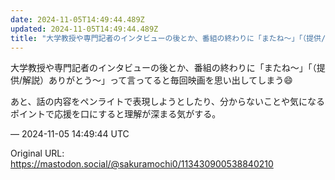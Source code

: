 ```yaml
---
date: 2024-11-05T14:49:44.489Z
updated: 2024-11-05T14:49:44.489Z
title: "大学教授や専門記者のインタビューの後とか、番組の終わりに「またね〜」「（提供/解[...]"
---
```


<p>大学教授や専門記者のインタビューの後とか、番組の終わりに「またね〜」「（提供/解説）ありがとう〜」って言ってると毎回映画を思い出してしまう😄</p><p>あと、話の内容をペンライトで表現しようとしたり、分からないことや気になるポイントで応援を口にすると理解が深まる気がする。</p>

&mdash; 2024-11-05 14:49:44 UTC

Original URL: https://mastodon.social/@sakuramochi0/113430900538840210
